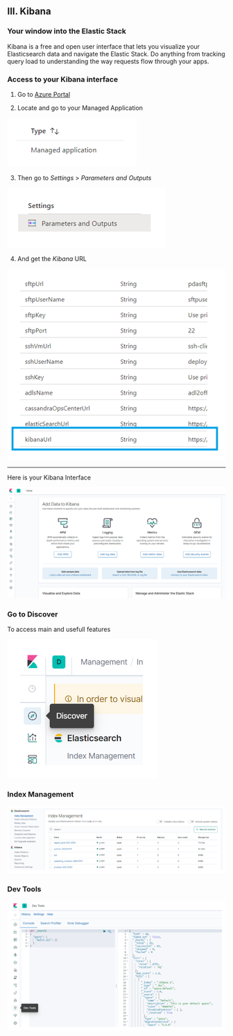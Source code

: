 ## III. Kibana

### Your window into the Elastic Stack

Kibana is a free and open user interface that lets you visualize your Elasticsearch data and navigate the Elastic Stack. Do anything from tracking query load to understanding the way requests flow through your apps.

### Access to your Kibana interface

1. Go to [Azure Portal](https://portal.azure.com)

2. Locate and go to your Managed Application

![managed_app](imgs/managed_app.png "")

3. Then go to *Settings* > *Parameters and Outputs*

![managed_app_out](imgs/managed_app_out.png "")

4. And get the *Kibana* URL

![kibana_url](imgs/kibana_url.png "")

---

Here is your Kibana Interface

![kibana_screen](imgs/kibana_screen.png "")

### Go to Discover

To access main and usefull features

![kibana_discover](imgs/kibana_discover.png "")

### Index Management

![kibana_index](imgs/kibana_index.png "")

### Dev Tools

![kibana_dev](imgs/kibana_dev.png "")